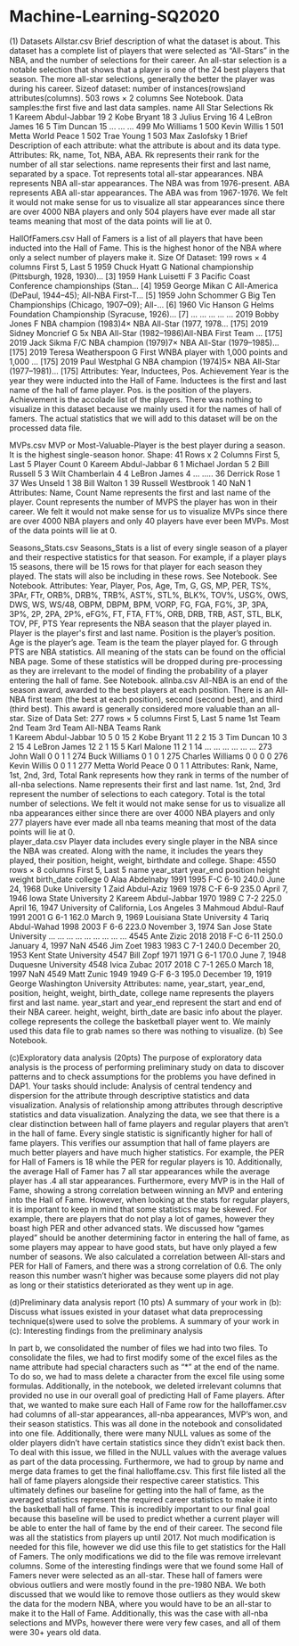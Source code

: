 # Machine-Learning-SQ2020
(1) Datasets
Allstar.csv
Brief description of what the dataset is about.
This dataset has a complete list of players that were selected as “All-Stars” in the NBA, and the number of selections for their career. An all-star selection is a notable selection that shows that a player is one of the 24 best players that season. The more all-star selections, generally the better the player was during his career.
Sizeof dataset: number of instances(rows)and attributes(columns).
503 rows × 2 columns
See Notebook.
Data samples:the first five and last data samples. 
	name	All Star Selections
Rk		
1	Kareem Abdul-Jabbar	19
2	Kobe Bryant	18
3	Julius Erving	16
4	LeBron James	16
5	Tim Duncan	15
...	...	...
499	Mo Williams	1
500	Kevin Willis	1
501	Metta World Peace	1
502	Trae Young	1
503	Max Zaslofsky	1
Brief Description of each attribute: what the attribute is about and its data type.
Attributes: Rk, name, Tot, NBA, ABA. 
Rk represents their rank for the number of all star selections.
name represents their first and last name, separated by a space.
Tot represents total all-star appearances.
NBA represents NBA all-star appearances. The NBA was from 1976-present.
ABA represents ABA all-star appearances. The ABA was from 1967-1976.
We felt it would not make sense for us to visualize all star appearances since there are over 4000 NBA players and only 504 players have ever made all star teams meaning that most of the data points will lie at 0.  
 
HallOfFamers.csv
Hall of Famers is a list of all players that have been inducted into the Hall of Fame. This is the highest honor of the NBA where only a select number of players make it.
Size Of Dataset: 199 rows × 4 columns
First 5, Last 5
1959	Chuck Hyatt	G	National championship (Pittsburgh, 1928, 1930)...	[3]
1959	Hank Luisetti	F	3 Pacific Coast Conference championships (Stan...	[4]
1959	George Mikan	C	All-America (DePaul, 1944–45); All-NBA First-T...	[5]
1959	John Schommer	G	Big Ten Championships (Chicago, 1907–09); All-...	[6]
1960	Vic Hanson	G	Helms Foundation Championship (Syracuse, 1926)...	[7]
...	...	...	...	...
2019	Bobby Jones	F	NBA champion (1983)4× NBA All-Star (1977, 1978...	[175]
2019	Sidney Moncrief	G	5x NBA All-Star (1982–1986)All-NBA First Team ...	[175]
2019	Jack Sikma	F/C	NBA champion (1979)7× NBA All-Star (1979–1985)...	[175]
2019	Teresa Weatherspoon	G	First WNBA player with 1,000 points and 1,000 ...	[175]
2019	Paul Westphal	G	NBA champion (1974)5× NBA All-Star (1977–1981)...	[175]
Attributes: Year, Inductees, Pos. Achievement
Year is the year they were inducted into the Hall of Fame.
Inductees is the first and last name of the hall of fame player.
Pos. is the position of the players.
Achievement is the accolade list of the players.
There was nothing to visualize in this dataset because we mainly used it for the names of hall of famers. The actual statistics that we will add to this dataset will be on the processed data file. 
 
MVPs.csv
MVP or Most-Valuable-Player is the best player during a season. It is the highest single-season honor.
Shape: 41 Rows x 2 Columns 
First 5, Last 5
	Player	Count
0	Kareem Abdul-Jabbar	 6
1	Michael Jordan	5
2	Bill Russell	5
3	Wilt Chamberlain	4
4	LeBron James	4
…       …..
36	Derrick Rose	1
37	Wes Unseld	1
38	Bill Walton	1
39	Russell Westbrook	1
40	NaN	1
Attributes: Name, Count
Name represents the first and last name of the player.
Count represents the number of MVPS the player has won in their career.
We felt it would not make sense for us to visualize MVPs since there are over 4000 NBA players and only 40 players have ever been MVPs. Most of the data points will lie at 0.  
 
Seasons_Stats.csv
Seasons_Stats is a list of every single season of a player and their respective statistics for that season. For example, if a player plays 15 seasons, there will be 15 rows for that player for each season they played. The stats will also be including in these rows.
See Notebook.
See Notebook.
Attributes: Year, Player, Pos, Age, Tm, G, GS, MP, PER, TS%, 3PAr, FTr, ORB%, DRB%, TRB%, AST%, STL%, BLK%, TOV%, USG%, OWS, DWS, WS, WS/48, OBPM, DBPM, BPM, VORP, FG, FGA, FG%, 3P, 3PA, 3P%, 2P, 2PA, 2P%, eFG%, FT, FTA, FT%, ORB, DRB, TRB, AST, STL, BLK, TOV, PF, PTS
Year represents the NBA season that the player played in.
Player is the player's first and last name.
Position is the player’s position.
Age is the player’s age.
Team is the team the player played for.
G through PTS are NBA statistics. All meaning of the stats can be found on the official NBA page. Some of these statistics will be dropped during pre-processing as they are irrelevant to the model of finding the probability of a player entering the hall of fame.
See Notebook.
allnba.csv
All-NBA is an end of the season award, awarded to the best players at each position. There is an All-NBA first team (the best at each position), second (second best), and third (third best). This award is generally considered more valuable than an all-star.
Size of Data Set: 277 rows × 5 columns
First 5, Last 5
name	1st Team	2nd Team	3rd Team	All-NBA Teams
Rank					
1	Kareem Abdul-Jabbar	 10	5	0	15
2	Kobe Bryant	11	2	2	15
3	Tim Duncan	10	3	2	15
4	LeBron James	12	2	1	15
5	Karl Malone	11	2	1	14
...	...	...	...	...	...
273	John Wall	0	0	1	1
274	Buck Williams	0	1	0	1
275	Charles Williams	0	0	0	0
276	Kevin Willis	0	0	1	1
277	Metta World Peace	0	0	1	1
Attributes: Rank, Name, 1st, 2nd, 3rd, Total
Rank represents how they rank in terms of the number of all-nba selections.
Name represents their first and last name.
1st, 2nd, 3rd represent the number of selections to each category.
Total is the total number of selections.
We felt it would not make sense for us to visualize all nba appearances either since there are over 4000 NBA players and only 277 players have ever made all nba teams meaning that most of the data points will lie at 0.  
player_data.csv
Player data includes every single player in the NBA since the NBA was created. Along with the name, it includes the years they played, their position, height, weight, birthdate and college. 
Shape: 4550 rows × 8 columns
First 5, Last 5
	name	year_start	year_end	position	height	weight	birth_date	college
0	Alaa Abdelnaby	1991	1995	F-C	6-10	240.0	June 24, 1968	Duke University
1	Zaid Abdul-Aziz	1969	1978	C-F	6-9	235.0	April 7, 1946	Iowa State University
2	Kareem Abdul-Jabbar	1970	1989	C	7-2	225.0	April 16, 1947	University of California, Los Angeles
3	Mahmoud Abdul-Rauf	1991	2001	G	6-1	162.0	March 9, 1969	Louisiana State University
4	Tariq Abdul-Wahad	1998	2003	F	6-6	223.0	November 3, 1974	San Jose State University
...	...	...	...	...	...	...	...	...
4545	Ante Zizic	2018	2018	F-C	6-11	250.0	January 4, 1997	NaN
4546	Jim Zoet	1983	1983	C	7-1	240.0	December 20, 1953	Kent State University
4547	Bill Zopf	1971	1971	G	6-1	170.0	June 7, 1948	Duquesne University
4548	Ivica Zubac	2017	2018	C	7-1	265.0	March 18, 1997	NaN
4549	Matt Zunic	1949	1949	G-F	6-3	195.0	December 19, 1919	George Washington University
Attributes: name, year_start, year_end, position, height, weight, birth_date, college
name represents the players first and last name.
year_start and year_end represent the start and end of their NBA career.
height, weight, birth_date are basic info about the player.
college represents the college the basketball player went to.
We mainly used this data file to grab names so there was nothing to visualize. 
(b) See Notebook.

(c)Exploratory data analysis (20pts)
The purpose of exploratory data analysis is the process of performing preliminary study on data to discover patterns and to check assumptions for the problems you have defined in DAP1. Your tasks should include:
Analysis of central tendency and dispersion for the attribute through descriptive statistics and data visualization.
Analysis of relationship among attributes through descriptive statistics and data visualization. 
Analyzing the data, we see that there is a clear distinction between hall of fame players and regular players that aren’t in the hall of fame. Every single statistic is significantly higher for hall of fame players. This verifies our assumption that hall of fame players are much better players and have much higher statistics. For example, the PER for Hall of Famers is 18 while the PER for regular players is 10. Additionally, the average Hall of Famer has 7 all star appearances while the average player has .4 all star appearances. Furthermore, every MVP is in the Hall of Fame, showing a strong correlation between winning an MVP and entering into the Hall of Fame.
	However, when looking at the stats for regular players, it is important to keep in mind that some statistics may be skewed. For example, there are players that do not play a lot of games, however they boast high PER and other advanced stats. We discussed how “games played” should be another determining factor in entering the hall of fame, as some players may appear to have good stats, but have only played a few number of seasons. We also calculated a correlation between All-stars and PER for Hall of Famers, and there was a strong correlation of 0.6. The only reason this number wasn’t higher was because some players did not play as long or their statistics deteriorated as they went up in age.

(d)Preliminary data analysis report (10 pts)
A summary of your work in (b): Discuss what issues existed in your dataset what data preprocessing technique(s)were used to solve the problems.
A summary of your work in (c): Interesting findings from the preliminary analysis

In part b, we consolidated the number of files we had into two files. To consolidate the files, we had to first modify some of the excel files as the name attribute had special characters such as “*” at the end of the name. To do so, we had to mass delete a character from the excel file using some formulas. Additionally, in the notebook, we deleted irrelevant columns that provided no use in our overall goal of predicting Hall of Fame players. After that, we wanted to make sure each Hall of Fame row for the halloffamer.csv had columns of all-star appearances, all-nba appearances, MVP’s won, and their season statistics. This was all done in the notebook and consolidated into one file. 
Additionally, there were many NULL values as some of the older players didn’t have certain statistics since they didn’t exist back then. To deal with this issue, we filled in the NULL values with the average values as part of the data processing. Furthermore, we had to group by name and merge data frames to get the final halloffame.csv. This first file listed all the hall of fame players alongside their respective career statistics. This ultimately defines our baseline for getting into the hall of fame, as the averaged statistics represent the required career statistics to make it into the basketball hall of fame. This is incredibly important to our final goal because this baseline will be used to predict whether a current player will be able to enter the hall of fame by the end of their career. 
The second file was all the statistics from players up until 2017. Not much modification is needed for this file, however we did use this file to get statistics for the Hall of Famers. The only modifications we did to the file was remove irrelevant columns. 
Some of the interesting findings were that we found some Hall of Famers never were selected as an all-star. These hall of famers were obvious outliers and were mostly found in the pre-1980 NBA. We both discussed that we would like to remove those outliers as they would skew the data for the modern NBA, where you would have to be an all-star to make it to the Hall of Fame. Additionally, this was the case with all-nba selections and MVPs, however there were very few cases, and all of them were 30+ years old data. 
